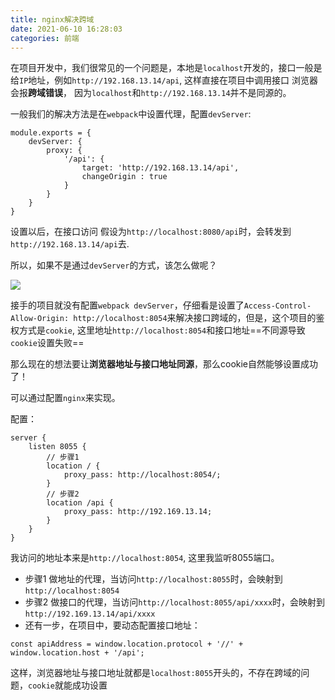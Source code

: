 ```yaml
---
title: nginx解决跨域
date: 2021-06-10 16:28:03
categories: 前端
---
```

在项目开发中，我们很常见的一个问题是，本地是`localhost`开发的，接口一般是给`IP`地址，例如`http://192.168.13.14/api`, 这样直接在项目中调用接口 浏览器会报**跨域错误**， 因为`localhost`和`http://192.168.13.14`并不是同源的。

一般我们的解决方法是在`webpack`中设置代理，配置`devServer`:

```
module.exports = {
    devServer: {
        proxy: {
            '/api': {
                target: 'http://192.168.13.14/api',
                changeOrigin : true
            }
        }
    }
}
```

设置以后，在接口访问 假设为`http://localhost:8080/api`时，会转发到`http://192.168.13.14/api`去.

所以，如果不是通过`devServer`的方式，该怎么做呢？

![](https://upload-images.jianshu.io/upload_images/10024246-0bb8f431d7e4de41.png?imageMogr2/auto-orient/strip%7CimageView2/2/w/1240)

接手的项目就没有配置`webpack devServer`，仔细看是设置了`Access-Control-Allow-Origin: http://localhost:8054`来解决接口跨域的，但是，这个项目的鉴权方式是`cookie`, 这里地址`http://localhost:8054`和接口地址==不同源导致`cookie`设置失败==

那么现在的想法要让**浏览器地址与接口地址同源**，那么cookie自然能够设置成功了！

可以通过配置`nginx`来实现。

配置：

```
server {
    listen 8055 {
        // 步骤1 
        location / {
            proxy_pass: http://localhost:8054/;
        }
        // 步骤2
        location /api {
            proxy_pass: http://192.169.13.14;
        }
    }
}
```

我访问的地址本来是`http://localhost:8054`, 这里我监听8055端口。

*   步骤1 做地址的代理，当访问`http://localhost:8055`时，会映射到`http://localhost:8054`
*   步骤2 做接口的代理，当访问`http://localhost:8055/api/xxxx`时，会映射到`http://192.169.13.14/api/xxxx`
*   还有一步，在项目中，要动态配置接口地址：

```
const apiAddress = window.location.protocol + '//' + window.location.host + '/api';
```
这样，浏览器地址与接口地址就都是`localhost:8055`开头的，不存在跨域的问题，`cookie`就能成功设置
